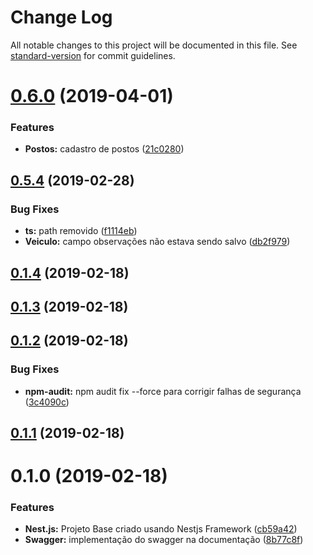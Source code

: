 # Change Log

All notable changes to this project will be documented in this file. See [standard-version](https://github.com/conventional-changelog/standard-version) for commit guidelines.

# [0.6.0](https://github.com/NaturesProphet/BackendJR/compare/v0.5.4...v0.6.0) (2019-04-01)


### Features

* **Postos:** cadastro de postos ([21c0280](https://github.com/NaturesProphet/BackendJR/commit/21c0280))



## [0.5.4](https://github.com/NaturesProphet/BackendJR/compare/v0.5.3...v0.5.4) (2019-02-28)


### Bug Fixes

* **ts:** path removido ([f1114eb](https://github.com/NaturesProphet/BackendJR/commit/f1114eb))
* **Veiculo:** campo observações não estava sendo salvo ([db2f979](https://github.com/NaturesProphet/BackendJR/commit/db2f979))



<a name="0.1.4"></a>
## [0.1.4](https://github.com/NaturesProphet/BackendJR/compare/v0.1.3...v0.1.4) (2019-02-18)



<a name="0.1.3"></a>
## [0.1.3](https://github.com/NaturesProphet/BackendJR/compare/v0.1.2...v0.1.3) (2019-02-18)



<a name="0.1.2"></a>
## [0.1.2](https://github.com/NaturesProphet/BackendJR/compare/v0.1.1...v0.1.2) (2019-02-18)


### Bug Fixes

* **npm-audit:** npm audit fix --force para corrigir falhas de segurança ([3c4090c](https://github.com/NaturesProphet/BackendJR/commit/3c4090c))



<a name="0.1.1"></a>
## [0.1.1](https://github.com/NaturesProphet/BackendJR/compare/v0.1.0...v0.1.1) (2019-02-18)



<a name="0.1.0"></a>
# 0.1.0 (2019-02-18)


### Features

* **Nest.js:** Projeto Base criado usando Nestjs Framework ([cb59a42](https://github.com/NaturesProphet/BackendJR/commit/cb59a42))
* **Swagger:** implementação do swagger na documentação ([8b77c8f](https://github.com/NaturesProphet/BackendJR/commit/8b77c8f))
